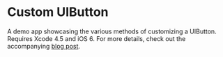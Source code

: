 # Custom UIButton

A demo app showcasing the various methods of customizing a UIButton. Requires Xcode 4.5 and iOS 6. For more details, check out the accompanying [blog post](http://robots.thoughtbot.com/post/33427366406/designing-for-ios-taming-uibutton).